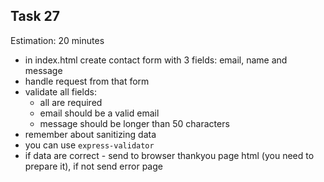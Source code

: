 ## Task 27

Estimation: 20 minutes

- in index.html create contact form with 3 fields: email, name and message
- handle request from that form
- validate all fields:
  - all are required
  - email should be a valid email
  - message should be longer than 50 characters
- remember about sanitizing data
- you can use `express-validator`
- if data are correct - send to browser thankyou page html (you need to prepare it), if not send error page
